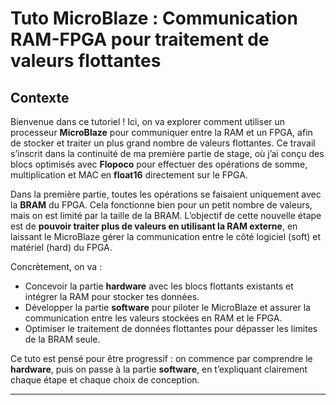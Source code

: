 # Tuto MicroBlaze : Communication RAM-FPGA pour traitement de valeurs flottantes

## Contexte

Bienvenue dans ce tutoriel ! Ici, on va explorer comment utiliser un processeur **MicroBlaze** pour communiquer entre la RAM et un FPGA, afin de stocker et traiter un plus grand nombre de valeurs flottantes. Ce travail s’inscrit dans la continuité de ma première partie de stage, où j’ai conçu des blocs optimisés avec **Flopoco** pour effectuer des opérations de somme, multiplication et MAC en **float16** directement sur le FPGA.

Dans la première partie, toutes les opérations se faisaient uniquement avec la **BRAM** du FPGA. Cela fonctionne bien pour un petit nombre de valeurs, mais on est limité par la taille de la BRAM. L’objectif de cette nouvelle étape est de **pouvoir traiter plus de valeurs en utilisant la RAM externe**, en laissant le MicroBlaze gérer la communication entre le côté logiciel (soft) et matériel (hard) du FPGA.  

Concrètement, on va :  
- Concevoir la partie **hardware** avec les blocs flottants existants et intégrer la RAM pour stocker tes données.  
- Développer la partie **software** pour piloter le MicroBlaze et assurer la communication entre les valeurs stockées en RAM et le FPGA.  
- Optimiser le traitement de données flottantes pour dépasser les limites de la BRAM seule.  

Ce tuto est pensé pour être progressif : on commence par comprendre le **hardware**, puis on passe à la partie **software**, en t’expliquant clairement chaque étape et chaque choix de conception.

---
